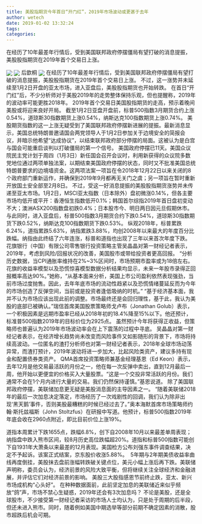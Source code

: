 ```yaml
---
title: 美股指期货今年首日“开门红”，2019年市场波动或更甚于去年
author: wetech
date: 2019-01-02 13:32:24
tags: 
categories: 
---
```

在经历了10年最差年行情后，受到美国联邦政府停摆僵局有望打破的消息提振，美股股指期货在2019年首个交易日上涨。
<!-- more -->
<img align="center" border="0" src="https://imgcdn.yicai.com/uppics/images/2019/01/0df72b58fe744be65e043af950983253.jpg" />
<img align="center" border="0" src="https://imgcdn.yicai.com/uppics/images/2019/01/fc6dc670626ea1c523ec5183344cc841.jpg" />
后歆桐
<img align="center" border="0" src="https://imgcdn.yicai.com/uppics/images/2019/01/6ae12080af541c6f2e921ab8d2bfc1b1.jpg" />
在经历了10年最差年行情后，受到美国联邦政府停摆僵局有望打破的消息提振，美股股指期货在2019年首个交易日上涨。
不过，这一涨势并未延续至1月2日开盘的亚太市场，进入亚盘后，美股股指期货也开始转跌。
在首日“开门红”后，不少分析师对于美股2019年的走势整体保持乐观，但也提醒称，2019年的波动率可能更胜2018年。
2019年首个交易日美国股指期货的走高，预示着晚间美股或将迎来良好开局。
截至1月2日亚盘开盘前，标普500指数3月期货合约上涨0.54%，道琼斯30指数期货上涨0.54%，纳斯达克100指数期货上涨0.74%。
美股期货指数的这一上涨无疑受到了美国联邦政府停摆新进展的提振。最新消息显示，美国总统特朗普邀请国会两党领导人于1月2日参加关于边境安全的简报会议，并暗示他希望“达成协议”，以结束联邦政府部分停摆的局面。这被认为是白宫与国会可能重启谈判以打破僵局的第一个信号。
美国政府停摆已11天。美国众议院民主党计划于周四（1月3日）新任国会召开会议时，利用新获得的众议院多数党地位通过两项单独法案，以期结束美国政府停摆的状态，同时又不批准美国总统特朗普要求的边境墙资金。这两项法案一项旨在令2018年12月22日以来关闭的8个政府部门重新运作，并确保到2019年9月都再无关门之虞；另一项旨在暂时重新开放国土安全部至2月8日。
不过，受这一好消息提振的美股股指期货涨势并未传递至亚太市场。1月2日，MSCI亚太指数（日本除外）盘初微涨0.14%，但各主要市场均低开或平开：香港恒生指数低开0.1%；韩国首尔综指2019年首日盘初变动不大；澳洲ASX200指数盘初跌0.4%；日本股市今、明日两日因元旦假期休市。
与此同时，进入亚盘后，标普500指数3月期货合约下跌0.54%，道琼斯30指数期货下跌0.52%，纳斯达克100指数期货下跌0.53%。
纵观2018年，标普累跌6.24%，道指累跌5.63%，纳指累跌3.88%，均创2008年以来最大的年度百分比跌幅。纳指由此终结了六年连涨，标普和道指也出现了三年以来首次年度下跌。
花旗银行（中国）有限公司零售银行投资策略主管吴晶晶对第一财经记者表示，2019年，考虑到风险/回报状况的改善，美国股市或带给投资者更高回报。
“分析历史数据，当CPI通胀率维持在2%~3%区间时，市场预期市盈率或为18倍左右。花旗的收益率模型以及恐慌惊喜模型数据分析结果均显示，未来一年股市录得正回报概率高达90%。”她称，“从基本面来分析，美国上市公司盈利依然表现强劲，当前市场过度抛售。因此，去年年底市场的流动性趋紧以及恐慌情绪蔓延反而为今年的市场创造了反弹空间，当前或是投资者逢低吸纳的时机。”
“基于经济基本面，我并不认为市场应该出现此前的调整。市场最终还是会回归理性，基于此，我认为美股的底部已被确认。”瑞信首席美国股票策略师戈卢布（Jonathan Golub）表示，一个积极因素是远期市盈率已经从2018年初的18.4%降至15%以下。他还预计，标准普500指数2019年的目标价位为2925点。
虽然预计今年将获得正收益，但策略师也普遍认为2019年市场波动率会在上下震荡的过程中寻底。
吴晶晶对第一财经记者表示，在经济增长趋势尚未改变而风险事件又如影随形的背景下，市场将持续高波动。一位匿名的渣打分析师也对第一财经记者表示，2018年全球市场动荡异常，而渣打预计，2019年波动将进一步加大，比起风险类资产，建议多持有现金和配置债券类资产。
QMA首席投资策略师兼基金经理基恩（Ed Keon）表示，去年12月是他交易最活跃的月份之一，他在每一次反弹中卖出，直到12月最后一周，他开始以更便宜的价格买入大量股票。“这是一个交投非常活跃的月份。我们通常不会在1个月内进行大量的交易。我们仍然保持谨慎。”基恩说道。
除了美国联邦政府停摆，美联储加息更无疑是美股消息面的主导因素之一。
“随着美联储2018年的最后一次加息决定落定，市场经历了一次戏剧性的回调，我们认为除非出现‘黑天鹅’事件，否则美股最糟糕的时候已经过去了。”奥本海默首席市场策略师约翰·斯托兹福斯（John Stoltzfus）在研报中写道。他预计，标普500指数2019年年底会收在2960点附近，即比目前价位上涨19%。
 
 
道指本周累计下跌1655点，跌幅6.8%，创下自2008年10月以来最差单周表现；纳指盘中跌入熊市区间，较8月历史高位跌幅超20%。道指和标普500指数可能创下自1931年大萧条以来最差的12月表现。美国检方公布刘强东事件调查结果，决定不予起诉。该案正式结案，京东股价收涨5.88%。 
5年期与2年期美债收益率曲线再度倒挂，美股抹去盘前涨幅转跌破关键点位，美元小幅上涨后再下跌。美联储声明称，委员会认为，经济前景的风险大致平衡，但将继续关注全球经济和金融进展，并评估它们对经济前景的影响。
美股三大股指感恩节前终止跌，亚太、新兴市场成机构“心头好”。
在种种数据面前，此前坚定加息的美联储近来似乎频放“鸽”声，市场不禁心生疑惑，2019年还会有3次加息吗？
不论是美股，还是全球股市，不少接受第一财经记者采访的市场人士均认为，只是处于周期的后半段，但还未进入熊市。同时，随着例如美国中期选举等部分前期不确定因素的消散，股市超跌后机会可期。
